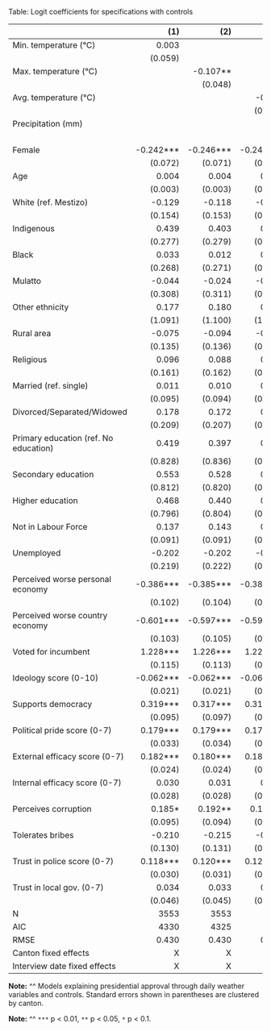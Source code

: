 Table: Logit coefficients for specifications with controls

|                                       |    (1)    |    (2)    |    (3)    |    (4)    | 
|:--------------------------------------|----------:|----------:|----------:|----------:|
| Min. temperature (°C)                 |     0.003 |           |           |     0.003 | 
|                                       |   (0.059) |           |           |   (0.060) | 
| Max. temperature (°C)                 |           |  -0.107** |           |  -0.106** | 
|                                       |           |   (0.048) |           |   (0.048) | 
| Avg. temperature (°C)                 |           |           |    -0.117 |           | 
|                                       |           |           |   (0.075) |           | 
| Precipitation (mm)                    |           |           |           |     0.001 | 
|                                       |           |           |           |   (0.009) | 
| Female                                | -0.242*** | -0.246*** | -0.248*** | -0.246*** | 
|                                       |   (0.072) |   (0.071) |   (0.071) |   (0.072) | 
| Age                                   |     0.004 |     0.004 |     0.004 |     0.004 | 
|                                       |   (0.003) |   (0.003) |   (0.003) |   (0.003) | 
| White (ref. Mestizo)                  |    -0.129 |    -0.118 |    -0.115 |    -0.119 | 
|                                       |   (0.154) |   (0.153) |   (0.154) |   (0.152) | 
| Indigenous                            |     0.439 |     0.403 |     0.421 |     0.403 | 
|                                       |   (0.277) |   (0.279) |   (0.280) |   (0.279) | 
| Black                                 |     0.033 |     0.012 |     0.026 |     0.012 | 
|                                       |   (0.268) |   (0.271) |   (0.273) |   (0.267) | 
| Mulatto                               |    -0.044 |    -0.024 |    -0.031 |    -0.024 | 
|                                       |   (0.308) |   (0.311) |   (0.310) |   (0.308) | 
| Other ethnicity                       |     0.177 |     0.180 |     0.204 |     0.179 | 
|                                       |   (1.091) |   (1.100) |   (1.098) |   (1.093) | 
| Rural area                            |    -0.075 |    -0.094 |    -0.086 |    -0.095 | 
|                                       |   (0.135) |   (0.136) |   (0.134) |   (0.135) | 
| Religious                             |     0.096 |     0.088 |     0.099 |     0.088 | 
|                                       |   (0.161) |   (0.162) |   (0.162) |   (0.161) | 
| Married (ref. single)                 |     0.011 |     0.010 |     0.015 |     0.010 | 
|                                       |   (0.095) |   (0.094) |   (0.094) |   (0.094) | 
| Divorced/Separated/Widowed            |     0.178 |     0.172 |     0.176 |     0.172 | 
|                                       |   (0.209) |   (0.207) |   (0.208) |   (0.207) | 
| Primary education (ref. No education) |     0.419 |     0.397 |     0.409 |     0.397 | 
|                                       |   (0.828) |   (0.836) |   (0.831) |   (0.835) | 
| Secondary education                   |     0.553 |     0.528 |     0.540 |     0.528 | 
|                                       |   (0.812) |   (0.820) |   (0.816) |   (0.819) | 
| Higher education                      |     0.468 |     0.440 |     0.454 |     0.439 | 
|                                       |   (0.796) |   (0.804) |   (0.800) |   (0.803) | 
| Not in Labour Force                   |     0.137 |     0.143 |     0.146 |     0.143 | 
|                                       |   (0.091) |   (0.091) |   (0.091) |   (0.091) | 
| Unemployed                            |    -0.202 |    -0.202 |    -0.205 |    -0.201 | 
|                                       |   (0.219) |   (0.222) |   (0.222) |   (0.221) | 
| Perceived worse personal economy      | -0.386*** | -0.385*** | -0.387*** | -0.385*** | 
|                                       |   (0.102) |   (0.104) |   (0.103) |   (0.103) | 
| Perceived worse country economy       | -0.601*** | -0.597*** | -0.599*** | -0.597*** | 
|                                       |   (0.103) |   (0.105) |   (0.104) |   (0.105) | 
| Voted for incumbent                   |  1.228*** |  1.226*** |  1.228*** |  1.225*** | 
|                                       |   (0.115) |   (0.113) |   (0.114) |   (0.114) | 
| Ideology score (0-10)                 | -0.062*** | -0.062*** | -0.062*** | -0.062*** | 
|                                       |   (0.021) |   (0.021) |   (0.021) |   (0.021) | 
| Supports democracy                    |  0.319*** |  0.317*** |  0.319*** |  0.317*** | 
|                                       |   (0.095) |   (0.097) |   (0.096) |   (0.097) | 
| Political pride score (0-7)           |  0.179*** |  0.179*** |  0.177*** |  0.179*** | 
|                                       |   (0.033) |   (0.034) |   (0.034) |   (0.034) | 
| External efficacy score (0-7)         |  0.182*** |  0.180*** |  0.180*** |  0.180*** | 
|                                       |   (0.024) |   (0.024) |   (0.024) |   (0.025) | 
| Internal efficacy score (0-7)         |     0.030 |     0.031 |     0.031 |     0.031 | 
|                                       |   (0.028) |   (0.028) |   (0.028) |   (0.028) | 
| Perceives corruption                  |    0.185* |   0.192** |   0.193** |   0.192** | 
|                                       |   (0.095) |   (0.094) |   (0.095) |   (0.096) | 
| Tolerates bribes                      |    -0.210 |    -0.215 |    -0.216 |    -0.215 | 
|                                       |   (0.130) |   (0.131) |   (0.131) |   (0.131) | 
| Trust in police score (0-7)           |  0.118*** |  0.120*** |  0.120*** |  0.120*** | 
|                                       |   (0.030) |   (0.031) |   (0.031) |   (0.031) | 
| Trust in local gov. (0-7)             |     0.034 |     0.033 |     0.035 |     0.033 | 
|                                       |   (0.046) |   (0.045) |   (0.046) |   (0.045) | 
| N                                     |      3553 |      3553 |      3553 |      3553 | 
| AIC                                   |      4330 |      4325 |      4328 |      4329 | 
| RMSE                                  |     0.430 |     0.430 |     0.430 |     0.430 | 
| Canton fixed effects                  |         X |         X |         X |         X | 
| Interview date fixed effects          |         X |         X |         X |         X | 

__Note:__
^^ Models explaining presidential approval through daily weather variables and controls. Standard errors shown in parentheses are clustered by canton.

__Note:__
^^ `***` p < 0.01, `**` p < 0.05, `*` p < 0.1.
